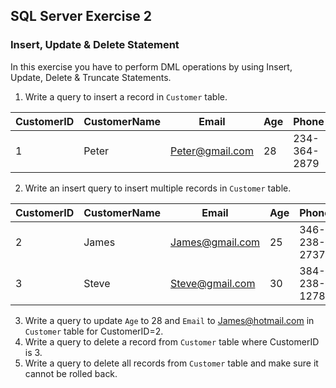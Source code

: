 ## SQL Server Exercise 2

### Insert, Update & Delete Statement

In this exercise you have to perform DML operations by using Insert, Update, Delete & Truncate Statements.
 
1. Write a query to insert a record in `Customer` table. 

CustomerID | CustomerName |      Email      | Age |   Phone
-----------|--------------|-----------------|-----|-------------
1          | Peter        | Peter@gmail.com | 28  | 234-364-2879

2. Write an insert query to insert multiple records in `Customer` table.

CustomerID | CustomerName |      Email      | Age |   Phone
-----------|--------------|-----------------|-----|-------------
2          | James        | James@gmail.com | 25  | 346-238-2737
3          | Steve        | Steve@gmail.com | 30  | 384-238-1278

3. Write a query to update `Age` to 28 and `Email` to James@hotmail.com in `Customer` table for CustomerID=2.
4. Write a query to delete a record from `Customer` table where CustomerID is 3.
5. Write a query to delete all records from `Customer` table and make sure it cannot be rolled back.